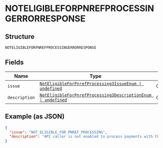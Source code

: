 
# NOTELIGIBLEFORPNREFPROCESSINGERRORRESPONSE

## Structure

`NOTELIGIBLEFORPNREFPROCESSINGERRORRESPONSE`

## Fields

| Name | Type | Tags | Description |
|  --- | --- | --- | --- |
| `issue` | [`NotEligibleForPnrefProcessing3IssueEnum \| undefined`](../../doc/models/not-eligible-for-pnref-processing-3-issue-enum.md) | Optional | - |
| `description` | [`NotEligibleForPnrefProcessing3DescriptionEnum \| undefined`](../../doc/models/not-eligible-for-pnref-processing-3-description-enum.md) | Optional | - |

## Example (as JSON)

```json
{
  "issue": "NOT_ELIGIBLE_FOR_PNREF_PROCESSING",
  "description": "API caller is not enabled to process payments with the `pnref`. Please contact customer support to request permissions to process transactions with PNREF."
}
```

